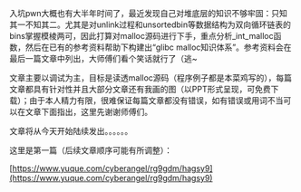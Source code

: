 入坑pwn大概也有大半年时间了，最近发现自己对堆底层的知识不够牢固：只知其一不知其二。尤其是对unlink过程和unsortedbin等数据结构为双向循环链表的bins掌握模棱两可，因此打算对malloc源码进行下手，重点分析_int_malloc函数，然后在已有的参考资料帮助下构建出“glibc malloc知识体系”。参考资料会在最后一篇文章中列出，大师傅们看个笑话就行了（逃~



文章主要以调试为主，目标是读透malloc源码（程序例子都是本菜鸡写的），每篇文章都具有针对性并且大部分文章还有我画的图（以PPT形式呈现，可免费下载）；由于本人精力有限，很难保证每篇文章都没有错误，如有错误或用词不当可以在文章下面指出，这里先谢谢师傅们。



文章将从今天开始陆续发出。。。。。。



这里是第一篇（后续文章顺序可能有所调整）：

[https://www.yuque.com/cyberangel/rg9gdm/hagsy9](https://www.yuque.com/cyberangel/rg9gdm/hagsy9)


